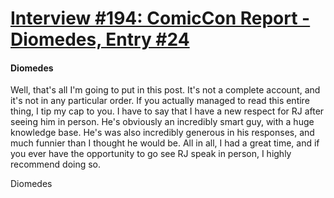 # [Interview #194: ComicCon Report - Diomedes, Entry #24](https://www.theoryland.com/intvmain.php?i=194#24)

#### Diomedes

Well, that's all I'm going to put in this post. It's not a complete account, and it's not in any particular order. If you actually managed to read this entire thing, I tip my cap to you. I have to say that I have a new respect for RJ after seeing him in person. He's obviously an incredibly smart guy, with a huge knowledge base. He's was also incredibly generous in his responses, and much funnier than I thought he would be. All in all, I had a great time, and if you ever have the opportunity to go see RJ speak in person, I highly recommend doing so.

Diomedes

